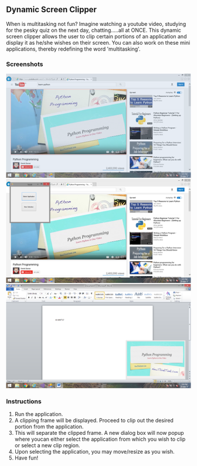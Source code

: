 ## Dynamic Screen Clipper

When is multitasking not fun? Imagine watching a youtube video, studying for the pesky quiz on the next day, chatting.....all at ONCE.
This dynamic screen clipper allows the user to clip certain portions of an application and display it as he/she wishes on their screen.
You can also work on these mini applications, thereby redefining the word 'multitasking'.

### Screenshots
![image](Screenshots/Screenshot%20(1).png)
![image](Screenshots/Screenshot%20(2).png)
![image](Screenshots/Screenshot%20(3).png)

### Instructions

1. Run the application.
2. A clipping frame will be displayed. Proceed to clip out the desired portion from the application. 
3. This will separate the clipped frame. A new dialog box will now popup where youcan either select the application from which you wish to clip or select a new clip region. 
4. Upon selecting the application, you may move/resize as you wish.
5. Have fun!
